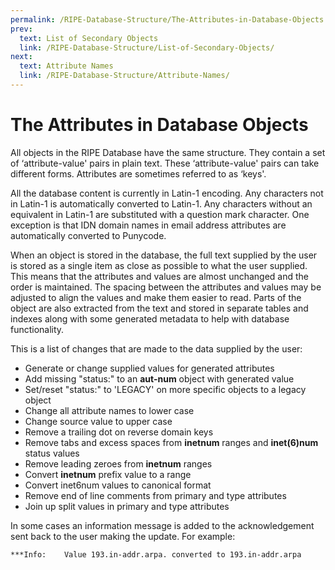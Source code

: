 ```yaml
---
permalink: /RIPE-Database-Structure/The-Attributes-in-Database-Objects
prev:
  text: List of Secondary Objects
  link: /RIPE-Database-Structure/List-of-Secondary-Objects/
next:
  text: Attribute Names
  link: /RIPE-Database-Structure/Attribute-Names/
---
```


# The Attributes in Database Objects

All objects in the RIPE Database have the same structure. They contain a set of ‘attribute-value' pairs in plain text. These ‘attribute-value' pairs can take different forms. Attributes are sometimes referred to as ‘keys'.

All the database content is currently in Latin-1 encoding. Any characters not in Latin-1 is automatically converted to Latin-1. Any characters without an equivalent in Latin-1 are substituted with a question mark character. One exception is that IDN domain names in email address attributes are automatically converted to Punycode.

When an object is stored in the database, the full text supplied by the user is stored as a single item as close as possible to what the user supplied. This means that the attributes and values are almost unchanged and the order is maintained. The spacing between the attributes and values may be adjusted to align the values and make them easier to read. Parts of the object are also extracted from the text and stored in separate tables and indexes along with some generated metadata to help with database functionality.

This is a list of changes that are made to the data supplied by the user:

* Generate or change supplied values for generated attributes
* Add missing "status:" to an **aut-num** object with generated value
* Set/reset "status:" to 'LEGACY' on more specific objects to a legacy object
* Change all attribute names to lower case
* Change source value to upper case
* Remove a trailing dot on reverse domain keys
* Remove tabs and excess spaces from **inetnum** ranges and **inet(6)num** status values
* Remove leading zeroes from **inetnum** ranges
* Convert **inetnum** prefix value to a range
* Convert inet6num values to canonical format
* Remove end of line comments from primary and type attributes
* Join up split values in primary and type attributes

In some cases an information message is added to the acknowledgement sent back to the user making the update. For example:

    ***Info:    Value 193.in-addr.arpa. converted to 193.in-addr.arpa
